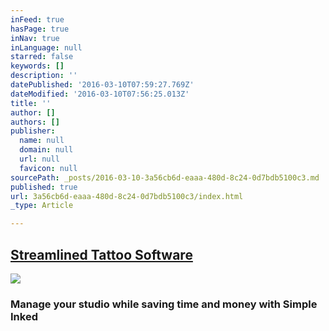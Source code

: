 ```yaml
---
inFeed: true
hasPage: true
inNav: true
inLanguage: null
starred: false
keywords: []
description: ''
datePublished: '2016-03-10T07:59:27.769Z'
dateModified: '2016-03-10T07:56:25.013Z'
title: ''
author: []
authors: []
publisher:
  name: null
  domain: null
  url: null
  favicon: null
sourcePath: _posts/2016-03-10-3a56cb6d-eaaa-480d-8c24-0d7bdb5100c3.md
published: true
url: 3a56cb6d-eaaa-480d-8c24-0d7bdb5100c3/index.html
_type: Article

---
```

## [Streamlined Tattoo Software][0]
![](https://the-grid-user-content.s3-us-west-2.amazonaws.com/e383a00f-a45b-4338-9af0-7e17ed251090.jpg)

### Manage your studio while saving time and money with Simple Inked

[0]: https://www.simpleinked.com/#Pricing